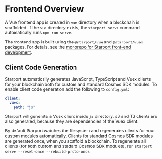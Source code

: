 # Frontend Overview

A Vue frontend app is created in `vue` directory when a blockchain is scaffolded. If the `vue` directory exists, the `starport serve` command automatically runs `npm run serve`.

The frontend app is built using the `@starport/vue` and `@starport/vuex` packages. For  details, see the [monorepo for Starport front-end development](https://github.com/tendermint/vue).

## Client Code Generation

Starport automatically generates JavaScript, TypeScript and Vuex clients for your blockchain both for custom and standard Cosmos SDK modules. To enable client code generation add the following to `config.yml`:

```yaml
client:
  vuex:
    path: "js"
```

Starport will generate a Vuex client inside `js` directory. JS and TS clients are also generated, because they are dependencies of the Vuex client.

By default Starport watches the filesystem and regenerates clients for your custom modules automatically. Clients for standard Cosmos SDK modules are generated once, when you scaffold a blockchain. To regenerate all clients (for both custom and stadard Cosmos SDK modules), run `starport serve --reset-once --rebuild-proto-once`.
